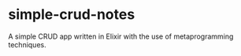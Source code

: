 # simple-crud-notes
A simple CRUD app written in Elixir with the use of metaprogramming techniques.
